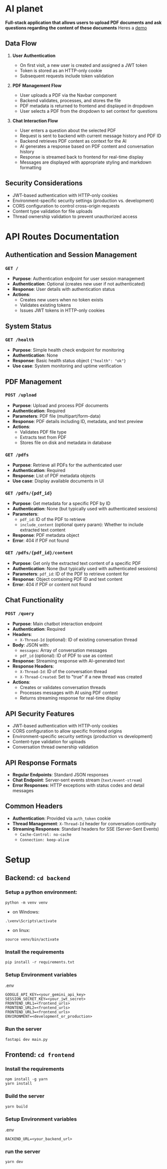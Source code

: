 # AI planet
**Full-stack application that allows users to upload PDF documents and ask questions regarding the content of these documents**
Heres a [demo](https://drive.google.com/file/d/1gGq_EMKyZp-JlWxku7_eEDYRfKPBOGX3/view?usp=sharing)

## Data Flow

1.  **User Authentication**
    
    -   On first visit, a new user is created and assigned a JWT token
    -   Token is stored as an HTTP-only cookie
    -   Subsequent requests include token validation
2.  **PDF Management Flow**
    
    -   User uploads a PDF via the Navbar component
    -   Backend validates, processes, and stores the file
    -   PDF metadata is returned to frontend and displayed in dropdown
    -   User selects a PDF from the dropdown to set context for questions
3.  **Chat Interaction Flow**
    
    -   User enters a question about the selected PDF
    -   Request is sent to backend with current message history and PDF ID
    -   Backend retrieves PDF content as context for the AI
    -   AI generates a response based on PDF content and conversation history
    -   Response is streamed back to frontend for real-time display
    -   Messages are displayed with appropriate styling and markdown formatting

## Security Considerations

-   JWT-based authentication with HTTP-only cookies
-   Environment-specific security settings (production vs. development)
-   CORS configuration to control cross-origin requests
-   Content type validation for file uploads
-   Thread ownership validation to prevent unauthorized access
# API Routes Documentation

## Authentication and Session Management

### `GET /`
- **Purpose**: Authentication endpoint for user session management
- **Authentication**: Optional (creates new user if not authenticated)
- **Response**: User details with authentication status
- **Actions**:
  - Creates new users when no token exists
  - Validates existing tokens
  - Issues JWT tokens in HTTP-only cookies

## System Status

### `GET /health`
- **Purpose**: Simple health check endpoint for monitoring
- **Authentication**: None
- **Response**: Basic health status object `{"health": "ok"}`
- **Use case**: System monitoring and uptime verification

## PDF Management

### `POST /upload`
- **Purpose**: Upload and process PDF documents
- **Authentication**: Required
- **Parameters**: PDF file (multipart/form-data)
- **Response**: PDF details including ID, metadata, and text preview
- **Actions**:
  - Validates PDF file type
  - Extracts text from PDF
  - Stores file on disk and metadata in database

### `GET /pdfs`
- **Purpose**: Retrieve all PDFs for the authenticated user
- **Authentication**: Required
- **Response**: List of PDF metadata objects
- **Use case**: Display available documents in UI

### `GET /pdfs/{pdf_id}`
- **Purpose**: Get metadata for a specific PDF by ID
- **Authentication**: None (but typically used with authenticated sessions)
- **Parameters**: 
  - `pdf_id`: ID of the PDF to retrieve
  - `include_content` (optional query param): Whether to include extracted text content
- **Response**: PDF metadata object
- **Error**: 404 if PDF not found

### `GET /pdfs/{pdf_id}/content`
- **Purpose**: Get only the extracted text content of a specific PDF
- **Authentication**: None (but typically used with authenticated sessions)
- **Parameters**: `pdf_id`: ID of the PDF to retrieve content for
- **Response**: Object containing PDF ID and text content
- **Error**: 404 if PDF or content not found

## Chat Functionality

### `POST /query`
- **Purpose**: Main chatbot interaction endpoint
- **Authentication**: Required
- **Headers**: 
  - `X-Thread-Id` (optional): ID of existing conversation thread
- **Body**: JSON with:
  - `messages`: Array of conversation messages
  - `pdf_id` (optional): ID of PDF to use as context
- **Response**: Streaming response with AI-generated text
- **Response Headers**:
  - `X-Thread-Id`: ID of the conversation thread
  - `X-Thread-Created`: Set to "true" if a new thread was created
- **Actions**:
  - Creates or validates conversation threads
  - Processes messages with AI using PDF context
  - Returns streaming response for real-time display

## API Security Features

- JWT-based authentication with HTTP-only cookies
- CORS configuration to allow specific frontend origins
- Environment-specific security settings (production vs development)
- Content-type validation for uploads
- Conversation thread ownership validation

## API Response Formats

- **Regular Endpoints**: Standard JSON responses
- **Chat Endpoint**: Server-sent events stream (`text/event-stream`)
- **Error Responses**: HTTP exceptions with status codes and detail messages

## Common Headers

- **Authentication**: Provided via `auth_token` cookie
- **Thread Management**: `X-Thread-Id` header for conversation continuity
- **Streaming Responses**: Standard headers for SSE (Server-Sent Events)
  - `Cache-Control: no-cache`
  - `Connection: keep-alive`

# Setup
## Backend: `cd backend`
### Setup a python environment:
```
python -m venv venv
```
- on Windows:
```
.\venv\Scripts\activate
```
- on linux:
```
source venv/bin/activate
```
### **Install the requirements**
```
pip install -r requirements.txt
```
### **Setup Environment variables**
.env
```
GOOGLE_API_KEY=<your_gemini_api_key>
SESSION_SECRET_KEY=<your_jwt_secret>
FRONTEND_URL1=<frontend_urls>
FRONTEND_URL2=<frontend_urls>
FRONTEND_URL3=<frontend_urls>
ENVIRONMENT=<development_or_production>
```
### **Run the server**
```
fastapi dev main.py
```
## Frontend: `cd frontend`
### **Install the requirements**
```
npm install -g yarn
yarn install
```
### **Build the server**
```
yarn build
```
### **Setup Environment variables**
.env
```
BACKEND_URL=<your_backend_url>
```
### **run the server**
```
yarn dev
```
